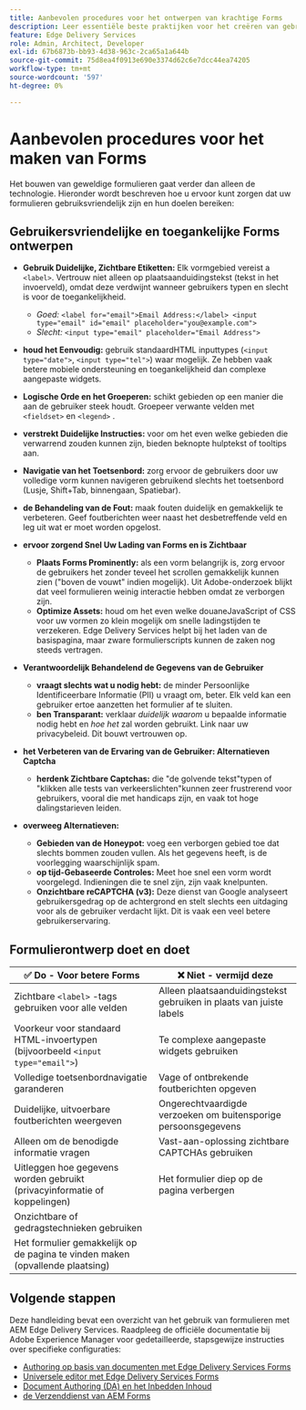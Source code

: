 ```yaml
---
title: Aanbevolen procedures voor het ontwerpen van krachtige Forms
description: Leer essentiële beste praktijken voor het creëren van gebruikersvriendelijk, toegankelijk, en hoog-presterende vormen gebruikend AEM Forms. Verbeter de gegevenskwaliteit, de gebruikerservaring en de prestaties bij verzending.
feature: Edge Delivery Services
role: Admin, Architect, Developer
exl-id: 67b6873b-bb93-4d38-963c-2ca65a1a644b
source-git-commit: 75d8ea4f0913e690e3374d62c6e7dcc44ea74205
workflow-type: tm+mt
source-wordcount: '597'
ht-degree: 0%

---
```


# Aanbevolen procedures voor het maken van Forms

Het bouwen van geweldige formulieren gaat verder dan alleen de technologie. Hieronder wordt beschreven hoe u ervoor kunt zorgen dat uw formulieren gebruiksvriendelijk zijn en hun doelen bereiken:

## Gebruikersvriendelijke en toegankelijke Forms ontwerpen

* **Gebruik Duidelijke, Zichtbare Etiketten:** Elk vormgebied vereist a `<label>`. Vertrouw niet alleen op plaatsaanduidingstekst (tekst in het invoerveld), omdat deze verdwijnt wanneer gebruikers typen en slecht is voor de toegankelijkheid.
   * *Goed:* `<label for="email">Email Address:</label> <input type="email" id="email" placeholder="you@example.com">`
   * *Slecht:* `<input type="email" placeholder="Email Address">`
* **houd het Eenvoudig:** gebruik standaardHTML inputtypes (`<input type="date">`, `<input type="tel">`) waar mogelijk. Ze hebben vaak betere mobiele ondersteuning en toegankelijkheid dan complexe aangepaste widgets.
* **Logische Orde en het Groeperen:** schikt gebieden op een manier die aan de gebruiker steek houdt. Groepeer verwante velden met `<fieldset>` en `<legend>` .
* **verstrekt Duidelijke Instructies:** voor om het even welke gebieden die verwarrend zouden kunnen zijn, bieden beknopte hulptekst of tooltips aan.
* **Navigatie van het Toetsenbord:** zorg ervoor de gebruikers door uw volledige vorm kunnen navigeren gebruikend slechts het toetsenbord (Lusje, Shift+Tab, binnengaan, Spatiebar).
* **de Behandeling van de Fout:** maak fouten duidelijk en gemakkelijk te verbeteren. Geef foutberichten weer naast het desbetreffende veld en leg uit wat er moet worden opgelost.

* **ervoor zorgend Snel Uw Lading van Forms en is Zichtbaar**

   * **Plaats Forms Prominently:** als een vorm belangrijk is, zorg ervoor de gebruikers het zonder teveel het scrollen gemakkelijk kunnen zien (&quot;boven de vouwt&quot; indien mogelijk). Uit Adobe-onderzoek blijkt dat veel formulieren weinig interactie hebben omdat ze verborgen zijn.
   * **Optimize Assets:** houd om het even welke douaneJavaScript of CSS voor uw vormen zo klein mogelijk om snelle ladingstijden te verzekeren. Edge Delivery Services helpt bij het laden van de basispagina, maar zware formulierscripts kunnen de zaken nog steeds vertragen.

* **Verantwoordelijk Behandelend de Gegevens van de Gebruiker**
   * **vraagt slechts wat u nodig hebt:** de minder Persoonlijke Identificeerbare Informatie (PII) u vraagt om, beter. Elk veld kan een gebruiker ertoe aanzetten het formulier af te sluiten.
   * **ben Transparant:** verklaar *duidelijk waarom* u bepaalde informatie nodig hebt en *hoe het* zal worden gebruikt. Link naar uw privacybeleid. Dit bouwt vertrouwen op.

* **het Verbeteren van de Ervaring van de Gebruiker: Alternatieven Captcha**

   * **herdenk Zichtbare Captchas:** die &quot;de golvende tekst&quot;typen of &quot;klikken alle tests van verkeerslichten&quot;kunnen zeer frustrerend voor gebruikers, vooral die met handicaps zijn, en vaak tot hoge dalingstarieven leiden.

* **overweeg Alternatieven:**
   * **Gebieden van de Honeypot:** voeg een verborgen gebied toe dat slechts bommen zouden vullen. Als het gegevens heeft, is de voorlegging waarschijnlijk spam.
   * **op tijd-Gebaseerde Controles:** Meet hoe snel een vorm wordt voorgelegd. Indieningen die te snel zijn, zijn vaak knelpunten.
   * **Onzichtbare reCAPTCHA (v3):** Deze dienst van Google analyseert gebruikersgedrag op de achtergrond en stelt slechts een uitdaging voor als de gebruiker verdacht lijkt. Dit is vaak een veel betere gebruikerservaring.

## Formulierontwerp doet en doet

| ✅ Do - Voor betere Forms | ❌ Niet - vermijd deze |
|----------------------------------------------------------------------|------------------------------------------------------------------|
| Zichtbare `<label>` -tags gebruiken voor alle velden | Alleen plaatsaanduidingstekst gebruiken in plaats van juiste labels |
| Voorkeur voor standaard HTML-invoertypen (bijvoorbeeld `<input type="email">`) | Te complexe aangepaste widgets gebruiken |
| Volledige toetsenbordnavigatie garanderen | Vage of ontbrekende foutberichten opgeven |
| Duidelijke, uitvoerbare foutberichten weergeven | Ongerechtvaardigde verzoeken om buitensporige persoonsgegevens |
| Alleen om de benodigde informatie vragen | Vast-aan-oplossing zichtbare CAPTCHAs gebruiken |
| Uitleggen hoe gegevens worden gebruikt (privacyinformatie of koppelingen) | Het formulier diep op de pagina verbergen |
| Onzichtbare of gedragstechnieken gebruiken |                                                                  |
| Het formulier gemakkelijk op de pagina te vinden maken (opvallende plaatsing) |                                                                  |


## Volgende stappen

Deze handleiding bevat een overzicht van het gebruik van formulieren met AEM Edge Delivery Services. Raadpleeg de officiële documentatie bij Adobe Experience Manager voor gedetailleerde, stapsgewijze instructies over specifieke configuraties:

* [Authoring op basis van documenten met Edge Delivery Services Forms](/help/edge/docs/forms/tutorial.md)
* [Universele editor met Edge Delivery Services Forms](/help/edge/docs/forms/universal-editor/overview-universal-editor-for-edge-delivery-services-for-forms.md)
* [ Document Authoring (DA) en het Inbedden Inhoud ](https://www.aem.live/developer/da-tutorial)
* [ de Verzenddienst van AEM Forms ](/help/edge/docs/forms/configure-submission-action-for-eds-forms.md)
